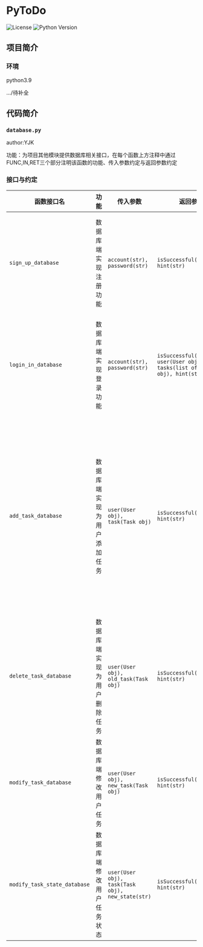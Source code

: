 # PyToDo

![License](https://img.shields.io/github/license/saltyfishyjk/PyToDo) ![Python Version](https://img.shields.io/badge/python-3.9-brightgreen)  

## 项目简介

### 环境

python3.9



.../待补全

## 代码简介

### `database.py`

author:YJK

功能：为项目其他模块提供数据库相关接口，在每个函数上方注释中通过FUNC,IN,RET三个部分注明该函数的功能、传入参数约定与返回参数约定

### 接口与约定

| 函数接口名                   | 功能                       | 传入参数                                         | 返回参数                                                     | 其他                                                         |
| ---------------------------- | -------------------------- | ------------------------------------------------ | ------------------------------------------------------------ | ------------------------------------------------------------ |
| `sign_up_database`           | 数据库端实现注册功能       | `account(str), password(str)`                    | `isSuccessful(boolean), hint(str)`                           | 调用者应在前端检查用户两次输入的密码是否一样，一样后才可调用本函数。<br/>第一个返回值为`True`时说明注册成功，为`Flase`说明注册失败，第二个字符串`hint`说明成功/失败的可能原因。 |
| `login_in_database`          | 数据库端实现登录功能       | `account(str), password(str)`                    | `isSuccessful(boolean), user(User obj), tasks(list of Task obj), hint(str)` | `isSuccessful`和`hint`功能同上。<br/>当登录成功时，第二个返回值`user`为非空`User`对象，包含用户在数据库中的信息；第三个返回值`tasks`为`Task`对象的列表，包含用户在数据库中存储的任务们。<br/> |
| `add_task_database`          | 数据库端实现为用户添加任务 | `user(User obj), task(Task obj)`                 | `isSuccessful(boolean), hint(str)`                           | **数据库中通过User的id和Task的id作为与其他User和Task区分的唯一标志，在login_in_database得到的user和tasks需要妥善保存**<br/>调用该接口时，第一个传入参数是登录时得到的`User`对象，第二个传入参数是要添加的`Task`对象。<br/>新建的`Task`对象的`id`不需要写，设为`None`即可（默认构造器就是`None`），数据库会根据库内数据自动生成`id`，**并修改传入Task对象的id**。 |
| `delete_task_database`       | 数据库端实现为用户删除任务 | `user(User obj), old_task(Task obj)`             | `isSuccessful(boolean), hint(str)`                           | 删除某个任务，这里同样以任务的`id`为唯一标识符，需要妥善保存在`add_task_database`传入的`Task`对象。 |
| `modify_task_database`       | 数据库端修改用户任务       | `user(User obj), new_task(Task obj)`             | `isSuccessful(boolean), hint(str)`                           | 修改已经存在的任务。<br/>调用者修改特定Task的除ID外的任意属性，并将其和User对象一同传入本函数，即可修改对象属性。 |
| `modify_task_state_database` | 数据库端修改用户任务状态   | `user(User obj), task(Task obj), new_state(str)` | `isSuccessful(boolean), hint(str)`                           | 修改已经存在的任务的状态。<br/>调用者将用户对象、任务对象和new_state传入，即可修改对象属性。 |


